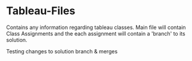 # Tableau-Files
Contains any information regarding tableau classes. 
Main file will contain Class Assignments and the each assignment will contain a 'branch' to its solution.

Testing changes to solution branch & merges
